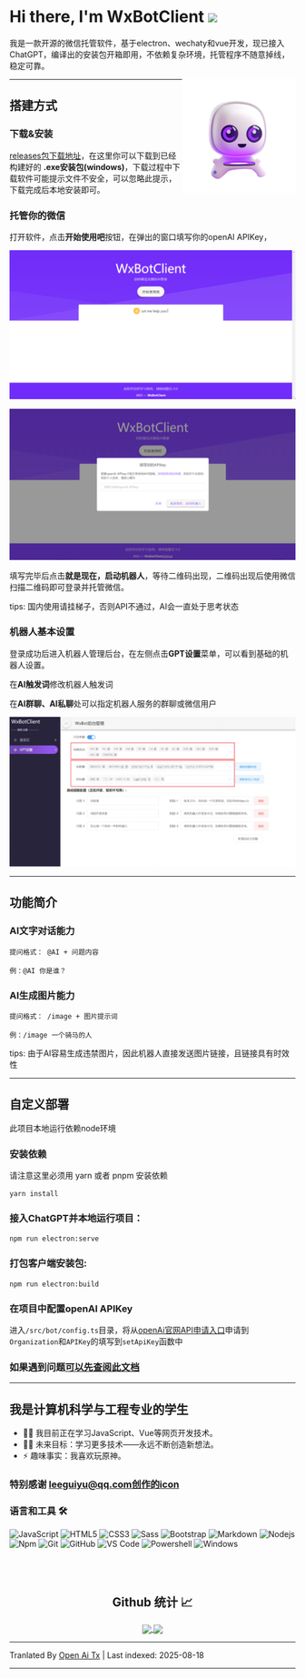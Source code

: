 # Hi there, I'm WxBotClient <img width="30px" src="https://media.tenor.com/images/3b388fe03da271d2674faf85eb7c3fcd/tenor.gif" />
我是一款开源的微信托管软件，基于electron、wechaty和vue开发，现已接入ChatGPT，编译出的安装包开箱即用，不依赖复杂环境，托管程序不随意掉线，稳定可靠。

<img align="right" height="200" src="https://raw.githubusercontent.com/WhiteWatson/wx-bot-client/main/./src/assets/icons/icon.png" />

---
## 搭建方式
### 下载&安装
[releases包下载地址](https://github.com/WhiteWatson/wx-bot-client/releases)，在这里你可以下载到已经构建好的 **.exe安装包(windows)**，下载过程中下载软件可能提示文件不安全，可以忽略此提示，下载完成后本地安装即可。

### 托管你的微信
打开软件，点击**开始使用吧**按钮，在弹出的窗口填写你的openAI APIKey，

![markdown picture](https://raw.githubusercontent.com/WhiteWatson/wx-bot-client/main/./doc/images/one.png)

![markdown picture](https://raw.githubusercontent.com/WhiteWatson/wx-bot-client/main/./doc/images/apikeyinput.png)

填写完毕后点击**就是现在，启动机器人**，等待二维码出现，二维码出现后使用微信扫描二维码即可登录并托管微信。

tips: 国内使用请挂梯子，否则API不通过，AI会一直处于思考状态

### 机器人基本设置
登录成功后进入机器人管理后台，在左侧点击**GPT设置**菜单，可以看到基础的机器人设置。

在**AI触发词**修改机器人触发词

在**AI群聊、AI私聊**处可以指定机器人服务的群聊或微信用户

![markdown picture](https://raw.githubusercontent.com/WhiteWatson/wx-bot-client/main/./doc/images/gptsetting.png)

---
## 功能简介
### AI文字对话能力

```
提问格式： @AI + 问题内容

例：@AI 你是谁？
```
### AI生成图片能力

```
提问格式： /image + 图片提示词

例：/image 一个骑马的人
```
tips: 由于AI容易生成违禁图片，因此机器人直接发送图片链接，且链接具有时效性

---

## 自定义部署
此项目本地运行依赖node环境

### 安装依赖

请注意这里必须用 yarn 或者 pnpm 安装依赖
```
yarn install
```

### 接入ChatGPT并本地运行项目：

```
npm run electron:serve
```

### 打包客户端安装包:
```
npm run electron:build
```
### 在项目中配置openAI APIKey
进入`/src/bot/config.ts`目录，将从[openAi官网API申请入口](https://platform.openai.com/account/api-keys)申请到`Organization`和`APIKey`的填写到`setApiKey`函数中

### 如果遇到问题[可以先查阅此文档](https://raw.githubusercontent.com/WhiteWatson/wx-bot-client/main/./doc/problem.md)

---
## 我是计算机科学与工程专业的学生  

- 👨‍💻 我目前正在学习JavaScript、Vue等网页开发技术。
- 💪🏼 未来目标：学习更多技术——永远不断创造新想法。
- ⚡ 趣味事实：我喜欢玩原神。

### 特别感谢 leeguiyu@qq.com创作的icon

### 语言和工具 🛠 

![JavaScript](https://img.shields.io/badge/-JavaScript-%23F7DF1C?style=flat-square&logo=javascript&logoColor=000000&labelColor=%23F7DF1C&color=%23FFCE5A)
![HTML5](https://img.shields.io/badge/-HTML5-%23E44D27?style=flat-square&logo=html5&logoColor=ffffff)
![CSS3](https://img.shields.io/badge/-CSS3-%231572B6?style=flat-square&logo=css3)
![Sass](https://img.shields.io/badge/-Sass-%23CC6699?style=flat-square&logo=sass&logoColor=ffffff)
![Bootstrap](https://img.shields.io/badge/-Bootstrap-563D7C?style=flat-square&logo=Bootstrap)
![Markdown](https://img.shields.io/badge/-Markdown-000000?style=flat-square&logo=markdown)
![Nodejs](https://img.shields.io/badge/-Nodejs-339933?style=flat-square&logo=Node.js&logoColor=ffffff)
![Npm](https://img.shields.io/badge/-npm-CB3837?style=flat-square&logo=npm)
![Git](https://img.shields.io/badge/-Git-%23F05032?style=flat-square&logo=git&logoColor=%23ffffff)
![GitHub](https://img.shields.io/badge/-GitHub-181717?style=flat-square&logo=github)
![VS Code](http://img.shields.io/badge/-VS%20Code-007ACC?style=flat-square&logo=visual-studio-code&logoColor=ffffff)
![Powershell](http://img.shields.io/badge/-Powershell-5391FE?style=flat-square&logo=powershell&logoColor=ffffff)
![Windows](http://img.shields.io/badge/-Windows-0078D6?style=flat-square&logo=windows&logoColor=ffffff)

<br/>

<br/>

  <h2 align="center"> Github 统计 📈 </h2>
  
  <div align="center"> 
     <a href="">
      <img align="center" src="https://github-readme-stats-sigma-five.vercel.app/api?username=WhiteWatson&show_icons=true&include_all_commits=true&count_private=true&theme=react&line_height=40" />
    </a>
    <a href="">
      <img align="center" src="https://github-readme-stats.vercel.app/api/top-langs/?username=WhiteWatson&theme=react&line_height=40&hide=css"/>
    </a>
</div
  
<br/>





---


Tranlated By [Open Ai Tx](https://github.com/OpenAiTx/OpenAiTx) | Last indexed: 2025-08-18


---
